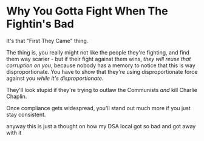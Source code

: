 # Why You Gotta Fight When The Fightin's Bad

It's that "First They Came" thing.

The thing is, you really might not like the people they're fighting, and find them way scarier - but if their fight against them wins, *they will reuse that corruption on you*, because nobody has a memory to notice that this is way disproportionate. You have to show that they're using disproportionate force against you *while it's disproportionate*.

They'll look stupid if they're trying to outlaw the Communists *and* kill Charlie Chaplin.

Once compliance gets widespread, you'll stand out much more if you just stay consistent.

anyway this is just a thought on how my DSA local got so bad and got away with it
